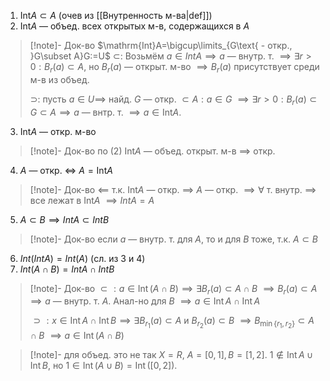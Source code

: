 1. $\mathrm{Int}A\subset A$ (очев из [[Внутренность м-ва|def]])
2. $\mathrm{Int}A$ — объед. всех открытых м-в, содержащихся в $A$
>[!note]- Док-во
> $\mathrm{Int}A=\bigcup\limits_{G\text{ - откр., }G\subset A}G:=U$
> $\subset$: Возьмём $a \in IntA\implies a$ — внутр. т. $\implies \exists r>0:B_{r}(a)\subset A$, но $B_{r}(a)$ — открыт. м-во $\implies B_{r}(a)$ присутствует среди м-в из объед.
> 
> $\supset$: пусть $a \in U\implies$ найд. $G$ — откр. $\subset A: a\in G$ $\implies \exists r>0:B_{r}(a)\subset G\subset A\implies a$ — внтр. т. $\implies a \in \mathrm{Int}A$.
3. $\mathrm{Int}A$ — откр. м-во
>[!note]- Док-во
>по (2) $\mathrm{Int}A$ — объед. открыт. м-в $\implies$ откр.
4. $A$ — откр. $\iff$ $A=\mathrm{Int}A$
>[!note]- Док-во
> $\impliedby$ т.к. $\mathrm{Int}A$ — откр.
> $\implies$ $A$ — откр. $\implies \forall$ т. внутр. $\implies$ все лежат в $\mathrm{Int}A$ $\implies IntA=A$
5. $A\subset B\implies IntA\subset IntB$
>[!note]- Док-во
>если $a$ — внутр. т. для $A$, то и для $B$ тоже, т.к. $A\subset B$
6. $Int(IntA)=Int(A)$ (сл. из 3 и 4)
7. $Int(A\cap B)=IntA\cap IntB$ 
>[!note]- Док-во
>$\subset: a \in \mathrm{Int}\,(A\cap B) \implies \exists B_{r}(a)\subset A\cap B$ $\implies B_{r}(a)\subset A\implies a$ — внутр. т. $A$. Анал-но для $B$ $\implies a \in \mathrm{Int}\,A\cap \mathrm{Int}\,A$
> 
> $\supset: x \in \mathrm{Int}\,A\cap \mathrm{Int}\, B\implies \exists B_{r_{1}}(a)\subset A$ и $B_{r_{2}}(a)\subset B$ $\implies B_{\min\{ r_{1},r_{2} \}}\subset A\cap B$ $\implies a \in \mathrm{Int}\,(A\cap B)$

>[!note]- для объед. это не так
>$X=R$, $A=[0,1], B=[1,2]$. $1\not\in \mathrm{Int}\,A\cup \mathrm{Int}\,B$, но $1\in\mathrm{Int}\,(A\cup B)=\mathrm{Int}\,([0,2])$.

